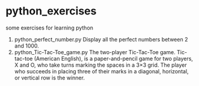 # python_exercises
some exercises for learning python
1. python_perfect_number.py
Display all the perfect numbers between 2 and 1000.
2. python_Tic-Tac-Toe_game.py
The two-player Tic-Tac-Toe game.
Tic-tac-toe (American English), is a paper-and-pencil game for two players, X and O, who take turns marking the spaces in a 3×3 grid. The player who succeeds in placing three of their marks in a diagonal, horizontal, or vertical row is the winner.
